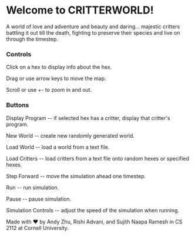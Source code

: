 # Welcome to CRITTERWORLD!

A world of love and adventure and beauty and daring... majestic critters battling it out till the death, fighting to preserve their species and live on through the timestep.

### Controls
Click on a hex to display info about the hex.

Drag or use arrow keys to move the map.

Scroll or use +- to zoom in and out.

### Buttons
Display Program -- if selected hex has a critter, display that critter's program.

New World -- create new randomly generated world.

Load World -- load a world from a text file.

Load Critters -- load critters from a text file onto random hexes or specified hexes.

Step Forward -- move the simulation ahead one timestep.

Run -- run simulation.

Pause -- pause simulation.

Simulation Controls -- adjust the speed of the simulation when running.


Made with ❤ by Andy Zhu, Rishi Advani, and Sujith Naapa Ramesh in CS 2112 at Cornell University.
